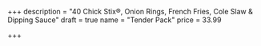 +++
description = "40 Chick Stix®, Onion Rings, French Fries, Cole Slaw & Dipping Sauce"
draft = true
name = "Tender Pack"
price = 33.99

+++
